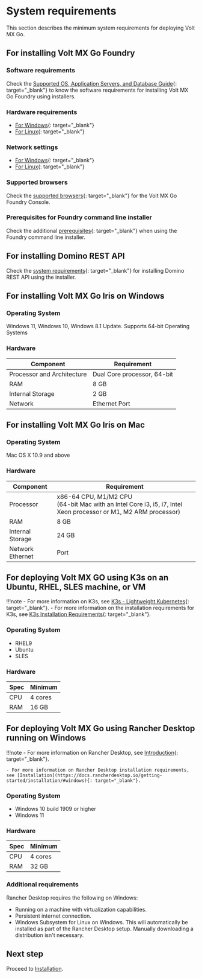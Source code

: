 # System requirements

This section describes the minimum system requirements for deploying Volt MX Go. 

## For installing Volt MX Go Foundry

### Software requirements
Check the [Supported OS, Application Servers, and Database Guide](https://opensource.hcltechsw.com/volt-mx-docs/95/docs/documentation/Foundry/voltmxfoundry_supported_devices_os_browsers/Content/Introduction.html){: target="_blank"} to know the software requirements for installing Volt MX Go Foundry using installers.

### Hardware requirements

- [For Windows](https://opensource.hcltechsw.com/volt-mx-docs/95/docs/documentation/Foundry/voltmx_foundry_windows_install_guide/Content/Prerequisites.html#hardware-requirements){: target="_blank"}
- [For Linux](https://opensource.hcltechsw.com/volt-mx-docs/95/docs/documentation/Foundry/voltmx_foundry_linux_install_guide/Content/Prerequisites.html#hardware-requirements){: target="_blank"}

### Network settings

- [For Windows](https://opensource.hcltechsw.com/volt-mx-docs/95/docs/documentation/Foundry/voltmx_foundry_windows_install_guide/Content/Prerequisites.html#network-settings){: target="_blank"}
- [For Linux](https://opensource.hcltechsw.com/volt-mx-docs/95/docs/documentation/Foundry/voltmx_foundry_linux_install_guide/Content/Prerequisites.html#network-settings){: target="_blank"}

### Supported browsers
Check the [supported browsers](https://opensource.hcltechsw.com/volt-mx-docs/95/docs/documentation/Foundry/voltmxfoundry_supported_devices_os_browsers/Content/Supported_Browsers.html){: target="_blank"} for the Volt MX Go Foundry Console.

### Prerequisites for Foundry command line installer
Check the additional [prerequisites](https://opensource.hcltechsw.com/volt-mx-docs/95/docs/documentation/Foundry/VoltMX_Foundry_CLI/Content/installer_cli.html#prerequisites){: target="_blank"} when using the Foundry command line installer. 

## For installing Domino REST API

Check the [system requirements](https://support.hcltechsw.com/csm?id=kb_article&sysparm_article=KB0101789){: target="_blank"} for installing Domino REST API using the installer. 

## For installing Volt MX Go Iris on Windows

### Operating System

Windows 11, Windows 10, Windows 8.1 Update. Supports 64-bit Operating Systems

<!--Installer File (mandatory)-->

### Hardware

|Component	|Requirement|
|-----------|-----------|
|Processor and Architecture	|Dual Core processor, 64-bit|
|RAM	    |8 GB |
|Internal Storage	|2 GB|
|Network	|Ethernet Port|


## For installing Volt MX Go Iris on Mac

### Operating System

Mac OS X 10.9 and above

### Hardware

|Component	|Requirement |
| --------  | -----------|       
|Processor	|x86-64 CPU, M1/M2 CPU<br/>(64-bit Mac with an Intel Core i3, i5, i7, Intel Xeon processor or M1, M2 ARM processor)|
|RAM	    |8 GB |
|Internal Storage|	24 GB|
|Network Ethernet |Port|

## For deploying Volt MX GO using K3s on an Ubuntu, RHEL, SLES machine, or VM

!!!note
    - For more information on K3s, see [K3s - Lightweight Kubernetes](https://docs.k3s.io/){: target="_blank"}.
    - For more information on the installation requirements for K3s, see [K3s Installation Requirements](https://docs.k3s.io/installation/requirements){: target="_blank"}.

### Operating System

- RHEL9
- Ubuntu
- SLES

### Hardware 

| Spec | Minimum |
| ---- | ------- |
| CPU | 4 cores |
| RAM | 16 GB |

## For deploying Volt MX Go using Rancher Desktop running on Windows

!!!note
    - For more information on Rancher Desktop, see [Introduction](https://docs.rancherdesktop.io/){: target="_blank"}.
    
    - For more information on Rancher Desktop installation requirements, see [Installation](https://docs.rancherdesktop.io/getting-started/installation/#windows){: target="_blank"}.

### Operating System

- Windows 10 build 1909 or higher
- Windows 11

### Hardware

| Spec | Minimum |
| ---- | ------- |
| CPU | 4 cores |
| RAM | 32 GB |

### Additional requirements

Rancher Desktop requires the following on Windows:

- Running on a machine with virtualization capabilities.
- Persistent internet connection.
- Windows Subsystem for Linux on Windows. This will automatically be installed as part of the Rancher Desktop setup. Manually downloading a distribution isn't necessary.

## Next step

Proceed to [Installation](../tutorials/installation.md).